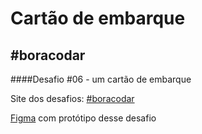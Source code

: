 # Cartão de embarque

## #boracodar

####Desafio #06 - um cartão de embarque

Site dos desafios:
[#boracodar](https://boracodar.dev/ 'O desafio muda toda semana! 😃')

[Figma](https://www.figma.com/community/file/1205146101173113980) com protótipo desse desafio